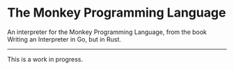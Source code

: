 # The Monkey Programming Language

An interpreter for the Monkey Programming Language, from the book Writing an
Interpreter in Go, but in Rust.

---

This is a work in progress.
